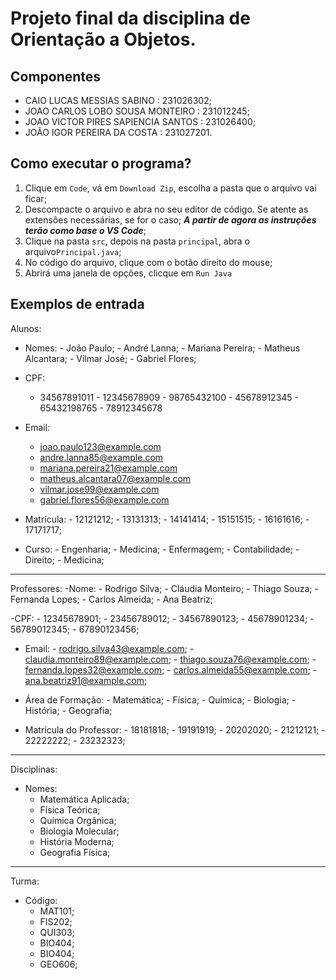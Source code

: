  # Projeto final da disciplina de Orientação a Objetos.

## Componentes
- CAIO LUCAS MESSIAS SABINO : 231026302;
- JOAO CARLOS LOBO SOUSA MONTEIRO : 231012245;
- JOAO VICTOR PIRES SAPIENCIA SANTOS : 231026400;
- JOÃO IGOR PEREIRA DA COSTA : 231027201.
## Como executar o programa?
1. Clique em `Code`, vá em `Download Zip`, escolha a pasta que o arquivo vai ficar;
2. Descompacte o arquivo e abra no seu editor de código. Se atente as extensões necessárias, se for o caso;
    ***A partir de agora as instruções terão como base o VS Code***;
3. Clique na pasta `src`, depois na pasta `principal`, abra o arquivo`Principal.java`;
4. No código do arquivo, clique com o botão direito do mouse;
5. Abrirá uma janela de opções, clicque em `Run Java`
## Exemplos de entrada

Alunos:
- Nomes:
        - João Paulo;
        - André Lanna;
        - Mariana Pereira;
        - Matheus Alcantara;
        - Vilmar José;
        - Gabriel Flores;
- CPF:
     - 34567891011
      - 12345678909
      - 98765432100
      - 45678912345
      - 65432198765
      - 78912345678
        
 - Email:
      - joao.paulo123@example.com
      - andre.lanna85@example.com
      - mariana.pereira21@example.com
      - matheus.alcantara07@example.com
      - vilmar.jose99@example.com
      - gabriel.flores56@example.com
   
- Matrícula:
       - 12121212;
       - 13131313;
       - 14141414;
       - 15151515;
       - 16161616;
       - 17171717;
- Curso:
        - Engenharia;
        - Medicina;
        - Enfermagem;
        - Contabilidade;
        - Direito;
        - Medicina;
---------------------------------------------------------------------------------------------------------------------------------------------------------
Professores:
-Nome:
     - Rodrigo Silva;
     - Cláudia Monteiro;
     - Thiago Souza;
     - Fernanda Lopes;
     - Carlos Almeida;
     - Ana Beatriz;

-CPF:
     - 12345678901;
     - 23456789012;
     - 34567890123;
     - 45678901234;
     - 56789012345;
     - 67890123456;
       
- Email:
      - rodrigo.silva43@example.com;
      - claudia.monteiro89@example.com;
      - thiago.souza76@example.com;
      - fernanda.lopes32@example.com;
      - carlos.almeida55@example.com;
      - ana.beatriz91@example.com;
      
- Área de Formação:
      - Matemática;
      - Física;
      - Química;
      - Biologia;
      - História;
      - Geografia;

- Matrícula do Professor:
      - 18181818;
      - 19191919;
      - 20202020;
      - 21212121;
      - 22222222;
      - 23232323;
---------------------------------------------------------------------------------------------------------------------------------------------------------
   Disciplinas:
- Nomes:
     - Matemática Aplicada;
     - Física Teórica;
     - Química Orgânica;
     - Biologia Molecular;
     - História Moderna;
     - Geografia Física;
---------------------------------------------------------------------------------------------------------------------------------------------------------
   Turma:
- Código:
     - MAT101;
     - FIS202;
     - QUI303;
     - BIO404;
     - BIO404;
     - GEO606;
